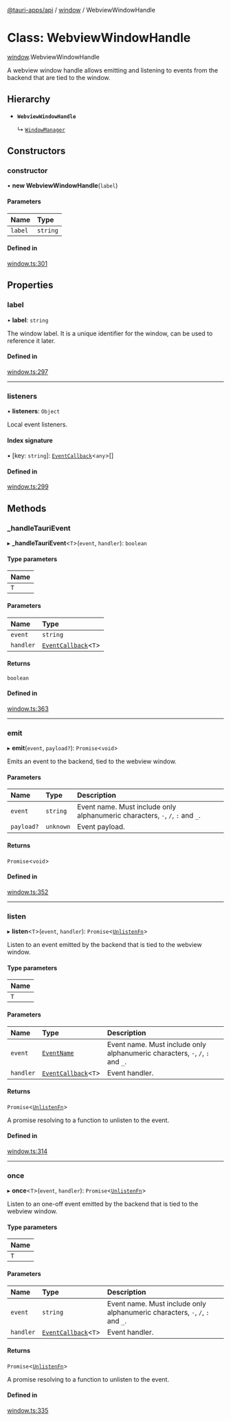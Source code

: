 [@tauri-apps/api](../README.md) / [window](../modules/window.md) / WebviewWindowHandle

# Class: WebviewWindowHandle

[window](../modules/window.md).WebviewWindowHandle

A webview window handle allows emitting and listening to events from the backend that are tied to the window.

## Hierarchy

- **`WebviewWindowHandle`**

  ↳ [`WindowManager`](window.WindowManager.md)

## Constructors

### constructor

• **new WebviewWindowHandle**(`label`)

#### Parameters

| Name | Type |
| :------ | :------ |
| `label` | `string` |

#### Defined in

[window.ts:301](https://github.com/tauri-apps/tauri/blob/2c040ea/tooling/api/src/window.ts#L301)

## Properties

### label

• **label**: `string`

The window label. It is a unique identifier for the window, can be used to reference it later.

#### Defined in

[window.ts:297](https://github.com/tauri-apps/tauri/blob/2c040ea/tooling/api/src/window.ts#L297)

___

### listeners

• **listeners**: `Object`

Local event listeners.

#### Index signature

▪ [key: `string`]: [`EventCallback`](../modules/event.md#eventcallback)<`any`\>[]

#### Defined in

[window.ts:299](https://github.com/tauri-apps/tauri/blob/2c040ea/tooling/api/src/window.ts#L299)

## Methods

### \_handleTauriEvent

▸ **_handleTauriEvent**<`T`\>(`event`, `handler`): `boolean`

#### Type parameters

| Name |
| :------ |
| `T` |

#### Parameters

| Name | Type |
| :------ | :------ |
| `event` | `string` |
| `handler` | [`EventCallback`](../modules/event.md#eventcallback)<`T`\> |

#### Returns

`boolean`

#### Defined in

[window.ts:363](https://github.com/tauri-apps/tauri/blob/2c040ea/tooling/api/src/window.ts#L363)

___

### emit

▸ **emit**(`event`, `payload?`): `Promise`<`void`\>

Emits an event to the backend, tied to the webview window.

#### Parameters

| Name | Type | Description |
| :------ | :------ | :------ |
| `event` | `string` | Event name. Must include only alphanumeric characters, `-`, `/`, `:` and `_`. |
| `payload?` | `unknown` | Event payload. |

#### Returns

`Promise`<`void`\>

#### Defined in

[window.ts:352](https://github.com/tauri-apps/tauri/blob/2c040ea/tooling/api/src/window.ts#L352)

___

### listen

▸ **listen**<`T`\>(`event`, `handler`): `Promise`<[`UnlistenFn`](../modules/event.md#unlistenfn)\>

Listen to an event emitted by the backend that is tied to the webview window.

#### Type parameters

| Name |
| :------ |
| `T` |

#### Parameters

| Name | Type | Description |
| :------ | :------ | :------ |
| `event` | [`EventName`](../modules/event.md#eventname) | Event name. Must include only alphanumeric characters, `-`, `/`, `:` and `_`. |
| `handler` | [`EventCallback`](../modules/event.md#eventcallback)<`T`\> | Event handler. |

#### Returns

`Promise`<[`UnlistenFn`](../modules/event.md#unlistenfn)\>

A promise resolving to a function to unlisten to the event.

#### Defined in

[window.ts:314](https://github.com/tauri-apps/tauri/blob/2c040ea/tooling/api/src/window.ts#L314)

___

### once

▸ **once**<`T`\>(`event`, `handler`): `Promise`<[`UnlistenFn`](../modules/event.md#unlistenfn)\>

Listen to an one-off event emitted by the backend that is tied to the webview window.

#### Type parameters

| Name |
| :------ |
| `T` |

#### Parameters

| Name | Type | Description |
| :------ | :------ | :------ |
| `event` | `string` | Event name. Must include only alphanumeric characters, `-`, `/`, `:` and `_`. |
| `handler` | [`EventCallback`](../modules/event.md#eventcallback)<`T`\> | Event handler. |

#### Returns

`Promise`<[`UnlistenFn`](../modules/event.md#unlistenfn)\>

A promise resolving to a function to unlisten to the event.

#### Defined in

[window.ts:335](https://github.com/tauri-apps/tauri/blob/2c040ea/tooling/api/src/window.ts#L335)
